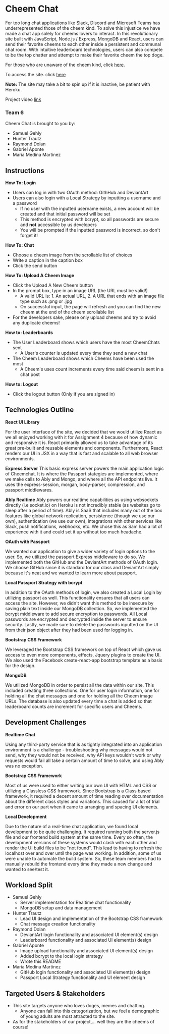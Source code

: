 # Cheem Chat
For too long chat applications like Slack, Discord and Microsoft Teams has underrepresented those of the cheem kind. To solve this injustice we have made a chat app solely for cheems lovers to interact. In this revolutionary site built with JavaScript, Node.js / Express, MongoDB and React, users can send their favorite cheems to each other inside a persistent and communal chat room. With intuitive leaderboard technologies, users can also compete to be the top chatter and attempt to make their favorite cheem the top doge.  

For those who are unaware of the cheem kind, click [here](https://i.redd.it/tgy4a5n8i9a41.png).

To access the site. click [here](http://cheemchat-wpi.herokuapp.com/#)

**Note:** The site may take a bit to spin up if it is inactive, be patient with Heroku.

Project video [link](https://youtu.be/xcewgcPacOc)

### Team 6
Cheem Chat is brought to you by:
- Samuel Gehly
- Hunter Trautz
- Raymond Dolan
- Gabriel Aponte
- Maria Medina Martinez

## Instructions
**How To: Login**
- Users can log in with two OAuth method: GithHub and DeviantArt
- Users can also login with a Local Strategy by inputting a username and a password
  - If no user with the inputted username exists, a new account will be created and that initial password will be set
  - This method is encrypted with bcrypt, so all passwords are secure and **not** accessible by us developers
  - You will be prompted if the inputted password is incorrect, so don't forget it!

**How To: Chat**
- Choose a cheem image from the scrollable list of choices
- Write a caption in the caption box
- Click the send button

**How To: Upload A Cheem Image**
- Click the Upload A New Cheem button
- In the prompt box, type in an image URL (the URL must be valid!)
  - A valid URL is: 1. An actual URL, 2. A URL that ends with an image file type such as .png or .jpg
  - On successful input, the page will refresh and you can find the new cheem at the end of the cheem scrollable list
- For the developers sake, please only upload cheems and try to avoid any duplicate cheems!

**How to: Leaderboards**
- The User Leaderboard shows which users have the most CheemChats sent
  - A User's counter is updated every time they send a new chat
- The Cheem Leaderboard shows which Cheems have been used the most
  - A Cheem's uses count increments every time said cheem is sent in a chat post

**How to: Logout**
- Click the logout button (Only if you are signed in)

## Technologies Outline
**React UI Library**

For the user interface of the site, we decided that we would utilize React as we all enjoyed working with it for Assignment 4 because of how dynamic and responsive it is. React primarily allowed us to take advantage of its great pre-built and reusable elements and components. Furthermore, React renders our UI in JSX in a way that is fast and scalable to all web browser environments.

**Express Server**
This basic express server powers the main application logic of Cheemchat. It is where the Passport stategies are implemented, where we make calls to Ably and Mongo, and where all the API endpoints live. It uses the express-session, morgan, body-parser, compression, and passport middlewares.

**Ably Realtime**
Ably powers our realtime capabilities as using websockets directly (i.e socket.io) on Heroku is not incredibly stable (as websites go to sleep after a period of time). Ably is SaaS that includes many out of the box features like global network replication, persistence (though we use our own), authentication (we use our own), integrations with other services like Slack, push notifications, webhooks, etc. We chose this as Sam had a lot of experience with it and could set it up without too much headache.

**OAuth with Passport**

We wanted our application to give a wider variety of login options to the user. So, we utilized the passport Express middleware to do so. We implemented both the GitHub and the DeviantArt methods of OAuth login. We choose GitHub since it is standard for our class and DeviantArt simply because it's neat and we wanted to learn more about passport.  

**Local Passport Strategy with bcrypt**

In addition to the OAuth methods of login, we also created a Local Login by utilizing passport as well. This functionality ensures that all users can access the site. However, we didn't want this method to be insecure by saving plain text inside our MongoDB collection. So, we implemented the bcrypt middleware to add secure encryption to passwords. All Local passwords are encrypted and decrypted inside the server to ensure security. Lastly, we made sure to delete the passwords inputted on the UI from their json object after they had been used for logging in.

**Bootstrap CSS Framework**

We leveraged the Bootstrap CSS framework on top of React which gave us access to even more components, effects, Jquery plugins to create the UI. We also used the Facebook create-react-app bootstrap template as a basis for the design.   

**MongoDB**

We utilized MongoDB in order to persist all the data within our site. This included creating three collections. One for user login information, one for holding all the chat messages and one for holding all the Cheem image URLs. The database is also updated every time a chat is added so that leaderboard counts are increment for specific users and Cheems.

## Development Challenges

**Realtime Chat**

Using any third-party service that is as tightly integrated into an application environment is a challenge - troubleshooting why messages would not send, why they would not be received, why API keys wouldn't work or why requests would fail all take a certain amount of time to solve, and using Ably was no exception.

**Bootstrap CSS Framework**

Most of us were used to either writing our own UI with HTML and CSS or utilizing a Classless CSS framework. Since Bootstrap is a Class based framework, it required a decent amount of time reading over documentation about the different class styles and variations. This caused for a lot of trial and error on our part when it came to arranging and spacing UI elements.

**Local Development**

Due to the nature of a real-time chat application, we found local development to be quite challenging. It required running both the server.js file and our frontend build system at the same time. Every so often, the development versions of these systems would clash with each other and render the UI build files to be "not found". This lead to having to refresh the localhost over and over until the page was working. In addition, some of us were unable to automate the build system. So, these team members had to manually rebuild the frontend every time they made a new change and wanted to see/test it.

## Workload Split
- Samuel Gehly
  - Server implementation for Realtime chat functionality
  - MongoDB setup and data management
- Hunter Trautz
  - Lead UI design and implementation of the Bootstrap CSS framework
  - Chat message creation functionality
- Raymond Dolan
  - DeviantArt login functionality and associated UI element(s) design
  - Leaderboard functionality and associated UI element(s) design
- Gabriel Aponte
  - Image upload functionality and associated UI element(s) design
  - Added bcrypt to the local login strategy   
  - Wrote this README
- Maria Medina Martinez
  - GitHub login functionality and associated UI element(s) design
  - Passport Local Strategy functionality and UI element design

## Targeted Users & Stakeholders
- This site targets anyone who loves doges, memes and chatting.
  - Anyone can fall into this categorization, but we feel a demographic of young adults are most attracted to the site.
- As for the stakeholders of our project,... well they are the cheems of course!
